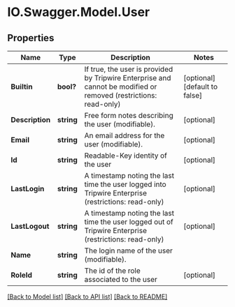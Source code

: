 # IO.Swagger.Model.User
## Properties

Name | Type | Description | Notes
------------ | ------------- | ------------- | -------------
**Builtin** | **bool?** | If true, the user is provided by Tripwire Enterprise and cannot be modified or removed (restrictions: read-only) | [optional] [default to false]
**Description** | **string** | Free form notes describing the user (modifiable). | [optional] 
**Email** | **string** | An email address for the user (modifiable). | [optional] 
**Id** | **string** | Readable-Key identity of the user | [optional] 
**LastLogin** | **string** | A timestamp noting the last time the user logged into Tripwire Enterprise (restrictions: read-only) | [optional] 
**LastLogout** | **string** | A timestamp noting the last time the user logged out of Tripwire Enterprise (restrictions: read-only) | [optional] 
**Name** | **string** | The login name of the user (modifiable). | 
**RoleId** | **string** | The id of the role associated to the user | [optional] 

[[Back to Model list]](../README.md#documentation-for-models) [[Back to API list]](../README.md#documentation-for-api-endpoints) [[Back to README]](../README.md)

